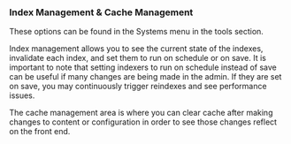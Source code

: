 ### Index Management & Cache Management

These options can be found in the Systems menu in the tools section.

Index management allows you to see the current state of the indexes, invalidate each index, and set them to run on schedule or on save. It is important to note that setting indexers to run on schedule instead of save can be useful if many changes are being made in the admin. If they are set on save, you may continuously trigger reindexes and see performance issues.

The cache management area is where you can clear cache after making changes to content or configuration in order to see those changes reflect on the front end.
